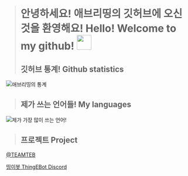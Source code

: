 > # 안녕하세요! 애브리띵의 깃허브에 오신것을 환영해요! Hello! Welcome to my github! <img src="https://camo.githubusercontent.com/e8e7b06ecf583bc040eb60e44eb5b8e0ecc5421320a92929ce21522dbc34c891/68747470733a2f2f6d656469612e67697068792e636f6d2f6d656469612f6876524a434c467a6361737252346961377a2f67697068792e676966" width="40px">
> ## 깃허브 통계! Github statistics
![애브리띵의 통계](https://github-readme-stats.vercel.app/api?username=OHvrything)

> ## 제가 쓰는 언어들! My languages
![제가 가장 많이 쓰는 언어!](https://github-readme-stats.vercel.app/api/top-langs/?username=OHvrything&layout=compact)

> ## 프로젝트 Project
[@TEAMTEB](https://github.com/TEAMTEB)

[띵이봇 ThingEBot Discord](https://thinge.teamteb.ga)

